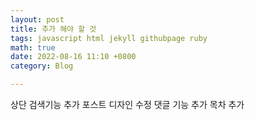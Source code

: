 ```yaml
---
layout: post
title: 추가 해야 할 것
tags: javascript html jekyll githubpage ruby 
math: true
date: 2022-08-16 11:10 +0800
category: Blog

---
```


상단 검색기능 추가
포스트 디자인 수정
댓글 기능 추가
목차 추가

